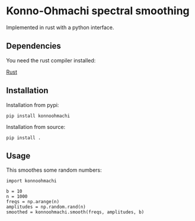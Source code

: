 Konno-Ohmachi spectral smoothing
================================

Implemented in rust with a python interface.

## Dependencies

You need the rust compiler installed:

[Rust](https://www.rust-lang.org/tools/install)

## Installation

Installation from pypi:

    pip install konnoohmachi

Installation from source:

    pip install .

## Usage

This smoothes some random numbers:

    import konnoohmachi

    b = 10
    n = 1000
    freqs = np.arange(n)
    amplitudes = np.random.rand(n)
    smoothed = konnoohmachi.smooth(freqs, amplitudes, b)
